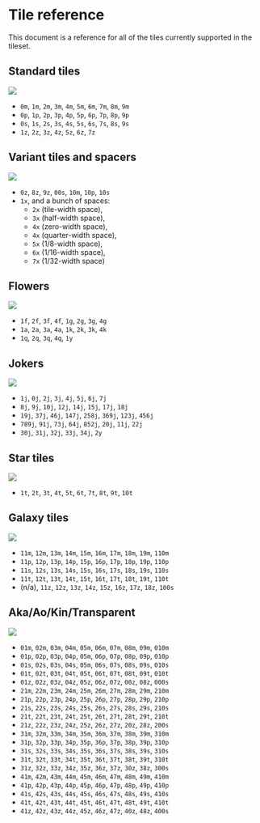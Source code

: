 # Tile reference

This document is a reference for all of the tiles currently supported in the tileset.

## Standard tiles

![](reference-orig.png)

- `0m`, `1m`, `2m`, `3m`, `4m`, `5m`, `6m`, `7m`, `8m`, `9m`
- `0p`, `1p`, `2p`, `3p`, `4p`, `5p`, `6p`, `7p`, `8p`, `9p`
- `0s`, `1s`, `2s`, `3s`, `4s`, `5s`, `6s`, `7s`, `8s`, `9s`
- `1z`, `2z`, `3z`, `4z`, `5z`, `6z`, `7z`

## Variant tiles and spacers

![](reference-alt.png)

- `0z`, `8z`, `9z`, `00s`, `10m`, `10p`, `10s`
- `1x`, and a bunch of spaces:
  + `2x` (tile-width space),
  + `3x` (half-width space),
  + `4x` (zero-width space),
  + `4x` (quarter-width space),
  + `5x` (1/8-width space),
  + `6x` (1/16-width space),
  + `7x` (1/32-width space)

## Flowers

![](reference-flowers.png)

- `1f`, `2f`, `3f`, `4f`, `1g`, `2g`, `3g`, `4g`
- `1a`, `2a`, `3a`, `4a`, `1k`, `2k`, `3k`, `4k`
- `1q`, `2q`, `3q`, `4q`, `1y`

## Jokers

![](reference-jokers.png)

- `1j`, `0j`, `2j`, `3j`, `4j`, `5j`, `6j`, `7j`
- `8j`, `9j`, `10j`, `12j`, `14j`, `15j`, `17j`, `18j`
- `19j`, `37j`, `46j`, `147j`, `258j`, `369j`, `123j`, `456j`
- `789j`, `91j`, `73j`, `64j`, `852j`, `20j`, `11j`, `22j`
- `30j`, `31j`, `32j`, `33j`, `34j`, `2y`

## Star tiles

![](reference-star.png)

- `1t`, `2t`, `3t`, `4t`, `5t`, `6t`, `7t`, `8t`, `9t`, `10t`

## Galaxy tiles

![](reference-galaxy.png)

- `11m`, `12m`, `13m`, `14m`, `15m`, `16m`, `17m`, `18m`, `19m`, `110m`
- `11p`, `12p`, `13p`, `14p`, `15p`, `16p`, `17p`, `18p`, `19p`, `110p`
- `11s`, `12s`, `13s`, `14s`, `15s`, `16s`, `17s`, `18s`, `19s`, `110s`
- `11t`, `12t`, `13t`, `14t`, `15t`, `16t`, `17t`, `18t`, `19t`, `110t`
- (n/a), `11z`, `12z`, `13z`, `14z`, `15z`, `16z`, `17z`, `18z`, `100s`

## Aka/Ao/Kin/Transparent

![](reference-aka.png)

- `01m`, `02m`, `03m`, `04m`, `05m`, `06m`, `07m`, `08m`, `09m`, `010m`
- `01p`, `02p`, `03p`, `04p`, `05m`, `06p`, `07p`, `08p`, `09p`, `010p`
- `01s`, `02s`, `03s`, `04s`, `05m`, `06s`, `07s`, `08s`, `09s`, `010s`
- `01t`, `02t`, `03t`, `04t`, `05t`, `06t`, `07t`, `08t`, `09t`, `010t`
- `01z`, `02z`, `03z`, `04z`, `05z`, `06z`, `07z`, `00z`, `08z`, `000s`
- `21m`, `22m`, `23m`, `24m`, `25m`, `26m`, `27m`, `28m`, `29m`, `210m`
- `21p`, `22p`, `23p`, `24p`, `25p`, `26p`, `27p`, `28p`, `29p`, `210p`
- `21s`, `22s`, `23s`, `24s`, `25s`, `26s`, `27s`, `28s`, `29s`, `210s`
- `21t`, `22t`, `23t`, `24t`, `25t`, `26t`, `27t`, `28t`, `29t`, `210t`
- `21z`, `22z`, `23z`, `24z`, `25z`, `26z`, `27z`, `20z`, `28z`, `200s`
- `31m`, `32m`, `33m`, `34m`, `35m`, `36m`, `37m`, `38m`, `39m`, `310m`
- `31p`, `32p`, `33p`, `34p`, `35p`, `36p`, `37p`, `38p`, `39p`, `310p`
- `31s`, `32s`, `33s`, `34s`, `35s`, `36s`, `37s`, `38s`, `39s`, `310s`
- `31t`, `32t`, `33t`, `34t`, `35t`, `36t`, `37t`, `38t`, `39t`, `310t`
- `31z`, `32z`, `33z`, `34z`, `35z`, `36z`, `37z`, `30z`, `38z`, `300s`
- `41m`, `42m`, `43m`, `44m`, `45m`, `46m`, `47m`, `48m`, `49m`, `410m`
- `41p`, `42p`, `43p`, `44p`, `45p`, `46p`, `47p`, `48p`, `49p`, `410p`
- `41s`, `42s`, `43s`, `44s`, `45s`, `46s`, `47s`, `48s`, `49s`, `410s`
- `41t`, `42t`, `43t`, `44t`, `45t`, `46t`, `47t`, `48t`, `49t`, `410t`
- `41z`, `42z`, `43z`, `44z`, `45z`, `46z`, `47z`, `40z`, `48z`, `400s`
